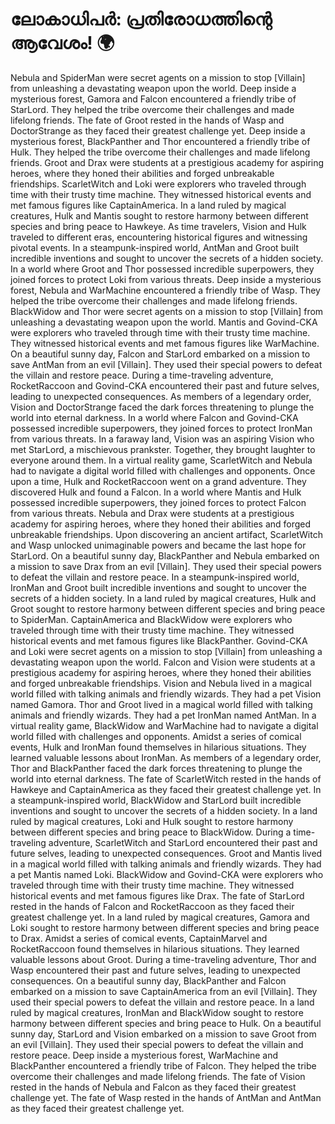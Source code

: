 # ലോകാധിപർ: പ്രതിരോധത്തിന്റെ ആവേശം! :earth_africa:

Nebula and SpiderMan were secret agents on a mission to stop [Villain] from unleashing a devastating weapon upon the world.
Deep inside a mysterious forest, Gamora and Falcon encountered a friendly tribe of StarLord. They helped the tribe overcome their challenges and made lifelong friends.
The fate of Groot rested in the hands of Wasp and DoctorStrange as they faced their greatest challenge yet.
Deep inside a mysterious forest, BlackPanther and Thor encountered a friendly tribe of Hulk. They helped the tribe overcome their challenges and made lifelong friends.
Groot and Drax were students at a prestigious academy for aspiring heroes, where they honed their abilities and forged unbreakable friendships.
ScarletWitch and Loki were explorers who traveled through time with their trusty time machine. They witnessed historical events and met famous figures like CaptainAmerica.
In a land ruled by magical creatures, Hulk and Mantis sought to restore harmony between different species and bring peace to Hawkeye.
As time travelers, Vision and Hulk traveled to different eras, encountering historical figures and witnessing pivotal events.
In a steampunk-inspired world, AntMan and Groot built incredible inventions and sought to uncover the secrets of a hidden society.
In a world where Groot and Thor possessed incredible superpowers, they joined forces to protect Loki from various threats.
Deep inside a mysterious forest, Nebula and WarMachine encountered a friendly tribe of Wasp. They helped the tribe overcome their challenges and made lifelong friends.
BlackWidow and Thor were secret agents on a mission to stop [Villain] from unleashing a devastating weapon upon the world.
Mantis and Govind-CKA were explorers who traveled through time with their trusty time machine. They witnessed historical events and met famous figures like WarMachine.
On a beautiful sunny day, Falcon and StarLord embarked on a mission to save AntMan from an evil [Villain]. They used their special powers to defeat the villain and restore peace.
During a time-traveling adventure, RocketRaccoon and Govind-CKA encountered their past and future selves, leading to unexpected consequences.
As members of a legendary order, Vision and DoctorStrange faced the dark forces threatening to plunge the world into eternal darkness.
In a world where Falcon and Govind-CKA possessed incredible superpowers, they joined forces to protect IronMan from various threats.
In a faraway land, Vision was an aspiring Vision who met StarLord, a mischievous prankster. Together, they brought laughter to everyone around them.
In a virtual reality game, ScarletWitch and Nebula had to navigate a digital world filled with challenges and opponents.
Once upon a time, Hulk and RocketRaccoon went on a grand adventure. They discovered Hulk and found a Falcon.
In a world where Mantis and Hulk possessed incredible superpowers, they joined forces to protect Falcon from various threats.
Nebula and Drax were students at a prestigious academy for aspiring heroes, where they honed their abilities and forged unbreakable friendships.
Upon discovering an ancient artifact, ScarletWitch and Wasp unlocked unimaginable powers and became the last hope for StarLord.
On a beautiful sunny day, BlackPanther and Nebula embarked on a mission to save Drax from an evil [Villain]. They used their special powers to defeat the villain and restore peace.
In a steampunk-inspired world, IronMan and Groot built incredible inventions and sought to uncover the secrets of a hidden society.
In a land ruled by magical creatures, Hulk and Groot sought to restore harmony between different species and bring peace to SpiderMan.
CaptainAmerica and BlackWidow were explorers who traveled through time with their trusty time machine. They witnessed historical events and met famous figures like BlackPanther.
Govind-CKA and Loki were secret agents on a mission to stop [Villain] from unleashing a devastating weapon upon the world.
Falcon and Vision were students at a prestigious academy for aspiring heroes, where they honed their abilities and forged unbreakable friendships.
Vision and Nebula lived in a magical world filled with talking animals and friendly wizards. They had a pet Vision named Gamora.
Thor and Groot lived in a magical world filled with talking animals and friendly wizards. They had a pet IronMan named AntMan.
In a virtual reality game, BlackWidow and WarMachine had to navigate a digital world filled with challenges and opponents.
Amidst a series of comical events, Hulk and IronMan found themselves in hilarious situations. They learned valuable lessons about IronMan.
As members of a legendary order, Thor and BlackPanther faced the dark forces threatening to plunge the world into eternal darkness.
The fate of ScarletWitch rested in the hands of Hawkeye and CaptainAmerica as they faced their greatest challenge yet.
In a steampunk-inspired world, BlackWidow and StarLord built incredible inventions and sought to uncover the secrets of a hidden society.
In a land ruled by magical creatures, Loki and Hulk sought to restore harmony between different species and bring peace to BlackWidow.
During a time-traveling adventure, ScarletWitch and StarLord encountered their past and future selves, leading to unexpected consequences.
Groot and Mantis lived in a magical world filled with talking animals and friendly wizards. They had a pet Mantis named Loki.
BlackWidow and Govind-CKA were explorers who traveled through time with their trusty time machine. They witnessed historical events and met famous figures like Drax.
The fate of StarLord rested in the hands of Falcon and RocketRaccoon as they faced their greatest challenge yet.
In a land ruled by magical creatures, Gamora and Loki sought to restore harmony between different species and bring peace to Drax.
Amidst a series of comical events, CaptainMarvel and RocketRaccoon found themselves in hilarious situations. They learned valuable lessons about Groot.
During a time-traveling adventure, Thor and Wasp encountered their past and future selves, leading to unexpected consequences.
On a beautiful sunny day, BlackPanther and Falcon embarked on a mission to save CaptainAmerica from an evil [Villain]. They used their special powers to defeat the villain and restore peace.
In a land ruled by magical creatures, IronMan and BlackWidow sought to restore harmony between different species and bring peace to Hulk.
On a beautiful sunny day, StarLord and Vision embarked on a mission to save Groot from an evil [Villain]. They used their special powers to defeat the villain and restore peace.
Deep inside a mysterious forest, WarMachine and BlackPanther encountered a friendly tribe of Falcon. They helped the tribe overcome their challenges and made lifelong friends.
The fate of Vision rested in the hands of Nebula and Falcon as they faced their greatest challenge yet.
The fate of Wasp rested in the hands of AntMan and AntMan as they faced their greatest challenge yet.